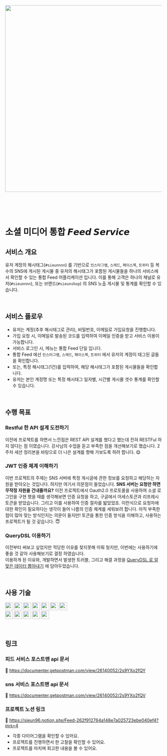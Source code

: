 <br>
<br>

<div align="center">
  <img src="https://github.com/wanted-backend-internship/feed-service/assets/119668620/39d1e679-0388-442d-994f-88d0c45c593f" width=600/>
</div>

<br>
<br>
<br>
<br>

# 소셜 미디어 통합 𝙁𝙚𝙚𝙙 𝙎𝙚𝙧𝙫𝙞𝙘𝙚
## 서비스 개요

유저 계정의 해시태그(`#sieunnnn`) 를 기반으로 `인스타그램`, `스레드`, `페이스북`, `트위터` 등 복수의 SNS에 게시된 게시물 중 유저의 해시태그가 포함된 게시물들을 하나의 서비스에서 확인할 수 있는 통합 Feed 어플리케이션 입니다. 이를 통해 고객은 하나의 채널로 유저(`#sieunnnn`), 또는 브랜드(`#sieunshop`) 의 SNS 노출 게시물 및 통계를 확인할 수 있습니다.

<br>

## 서비스 플로우
- 유저는 계정(추후 해시태그로 관리), 비밀번호, 이메일로 가입요청을 진행합니다.
- 가입 요청 시, 이메일로 발송된 코드를 입력하여 이메일 인증을 받고 서비스 이용이 가능합니다.
- 서비스 로그인 시, 메뉴는 통합 Feed 단일 입니다.
- 통합 Feed 에선 `인스타그램`, `스레드`, `페이스북`, `트위터` 에서 유저의 계정이 태그된 글들을 확인합니다.
- 또는, 특정 해시태그(1건)를 입력하여, 해당 해시태그가 포함된 게시물들을 확인합니다.
- 유저는 본인 계정명 또는 특정 해시태그 일자별, 시간별 게시물 갯수 통계를 확인할 수 있습니다.

<br>

## 수행 목표
### Restful 한 API 설계 도전하기
이전에 프로젝트를 하면서 느낀점은 REST API 설계를 했다고 했는데 전혀 RESTFul 하지 않다는 점 이였습니다. 강사님의 수업을 듣고 부족한 점을 개선해보기로 했습니다. 2 주차 세션 정리본을 바탕으로 더 나은 설계를 향해 가보도록 하려 합니다. 😋

### JWT 인증 체계 이해하기
이번 프로젝트의 주제는 SNS 서버에 특정 게시글에 관한 정보를 요청하고 해당하는 자원을 받아오는 것입니다. 하지만 여기서 의문점이 들었습니다. **SNS 서버는 요청만 하면 무작정 자원을 건내줄까요?** 
이전 프로젝트에서 Oauth2.0 프로토콜을 사용하여 소셜 로그인을 구현 했을 때를 생각해보면 인증 요청을 하고, 구글에서 어세스토큰과 리프레시토큰을 받았습니다. 그리고 이를 사용하여 인증 절차를 밟았었죠. 이런식으로 요청자에 대한 확인이 필요하다는 생각이 들어 나름의 인증 체계를 세워보려 합니다.
아직 부족한 점이 많아 맞는 방식인지는 의문이 들지만! 토큰을 통한 인증 방식을 이해하고, 사용하는 프로젝트가 될 것 같습니다. 😇

### QueryDSL 이용하기
이전부터 써보고 싶었지만 적당한 이유를 찾지못해 미뤄 뒀지만, 이번에는 사용하기에 좋을 것 같아 사용해보기로 결정 하였습니다. <br>
이용하게 된 이유와, 개발하면서 발생한 트러블, 그리고 해결 과정을 [QueryDSL 로 알맞은 데이터 뽑아내기](https://www.notion.so/QueryDSL-50fe41426de945de89bf027f3d7a2f9b?pvs=21) 에 담아두었습니다.

<br>

## 사용 기술
<img src="https://img.shields.io/badge/Java-007396?style=flat&logo=java&logoColor=white" height="25px">  <img src="https://img.shields.io/badge/Mysql-4479A1?style=flat&logo=mysql&logoColor=white" height="25px"> <img src="https://img.shields.io/badge/queryDSL-0769AD?style=flat&logo=java&logoColor=white" height="25px">
    <img src="https://img.shields.io/badge/Gradle-02303A.svg?style=flat&logo=Gradle&logoColor=white" height="25px"> 
    <img src="https://img.shields.io/badge/Hibernate-59666C?style=flat&logo=Hibernate&logoColor=white" height="25px"> <img src="https://img.shields.io/badge/JWT Webtoken-black?style=flat&logo=JSON%20web%20tokens" height="25px"> <img src="https://img.shields.io/badge/IntelliJ IDEA-000000.svg?style=flat&logo=intellij-idea&logoColor=white" height="25px"> <br>
    <img src="https://img.shields.io/badge/Swagger-85EA2D?style=flat&logo=Swagger&logoColor=white" height="25px"> <img src="https://img.shields.io/badge/SpringBoot-6DB33F?style=flat&logo=springBoot&logoColor=white" height="25px"> 
    <img src="https://img.shields.io/badge/SpringSecurity-6DB33F?style=flat&logo=springSecurity&logoColor=white" height="25px"> <img src="https://img.shields.io/badge/Postman-FF6C37?style=flat&logo=Postman&logoColor=white" height="25px">
  <img src="https://img.shields.io/badge/Redis-DC382D?style=flat&logo=Redis&logoColor=white" height="25px">
  
<br>

## 링크
### 피드 서비스 포스트맨 api 문서
🔗 https://documenter.getpostman.com/view/26140052/2s9YXo2fQY
### sns 서비스 포스트맨 api 문서
🔗 https://documenter.getpostman.com/view/26140052/2s9YXo2fQV
### 프로젝트 노션 링크
🔗 https://sieun96.notion.site/Feed-262f912764a148e7a025723ebe040ef4?pvs=4
- 각종 다이어그램을 확인할 수 있어요.
- 프로젝트를 진행하면서 한 고찰을 확인할 수 있어요.
- 프로젝트를 마치며 회고한 내용을 볼 수 있어요.

<br>
<br>


